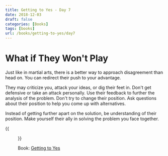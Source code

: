 ```yaml
---
title: Getting to Yes - Day 7
date: 2018-12-03
draft: false
categories: [Books]
tags: [books]
url: /books/getting-to-yes/day7
---
```


# What if They Won't Play

Just like in martial arts, there is a better way to approach disagreement than
head on. You can redirect their push to your advantage.

They may criticize you, attack your ideas, or dig their feet in. Don't get
defensive or take an attack personally. Use their feedback to further
the analysis of the problem. Don't try to change their position. Ask questions
about their position to help you come up with alternatives.

Instead of getting further apart on the solution, be understanding of their
position. Make yourself their ally in solving the problem you face together.

{{<figure src="/img/getting-to-yes.jpeg" alt="Getting to Yes" link="https://amzn.to/2P4fWyU">}}

Book: [Getting to Yes](https://amzn.to/2P4fWyU)
